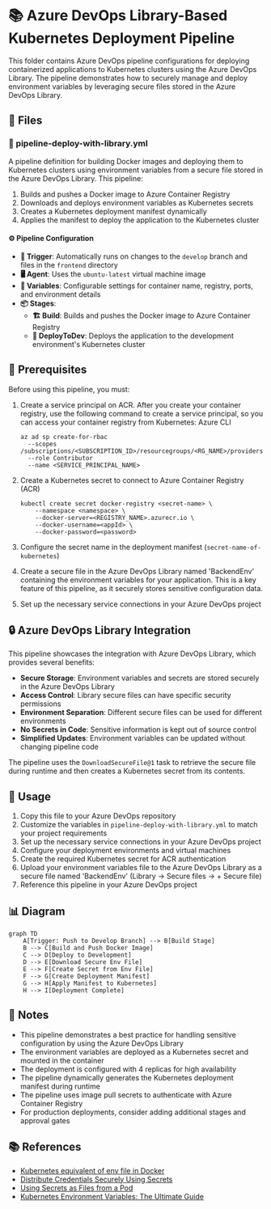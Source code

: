 # 📚 Azure DevOps Library-Based Kubernetes Deployment Pipeline

This folder contains Azure DevOps pipeline configurations for deploying containerized applications to Kubernetes clusters using the Azure DevOps Library. The pipeline demonstrates how to securely manage and deploy environment variables by leveraging secure files stored in the Azure DevOps Library.

## 📄 Files

### 🔄 pipeline-deploy-with-library.yml

A pipeline definition for building Docker images and deploying them to Kubernetes clusters using environment variables from a secure file stored in the Azure DevOps Library. This pipeline:

1. Builds and pushes a Docker image to Azure Container Registry
2. Downloads and deploys environment variables as Kubernetes secrets
3. Creates a Kubernetes deployment manifest dynamically
4. Applies the manifest to deploy the application to the Kubernetes cluster

#### ⚙️ Pipeline Configuration

- **🔄 Trigger**: Automatically runs on changes to the `develop` branch and files in the `frontend` directory
- **🖥️ Agent**: Uses the `ubuntu-latest` virtual machine image
- **🔧 Variables**: Configurable settings for container name, registry, ports, and environment details
- **📦 Stages**:
  - **🏗️ Build**: Builds and pushes the Docker image to Azure Container Registry
  - **🚀 DeployToDev**: Deploys the application to the development environment's Kubernetes cluster

## 🔐 Prerequisites

Before using this pipeline, you must:

1. Create a service principal on ACR.
   After you create your container registry, use the following command to create a service principal, so you can access your container registry from Kubernetes:
   Azure CLI
   ```
   az ad sp create-for-rbac
     --scopes /subscriptions/<SUBSCRIPTION_ID>/resourcegroups/<RG_NAME>/providers/Microsoft.ContainerRegistry/registries/<REGISTRY_NAME>
     --role Contributor
     --name <SERVICE_PRINCIPAL_NAME>
   ```

2. Create a Kubernetes secret to connect to Azure Container Registry (ACR)
   ```
   kubectl create secret docker-registry <secret-name> \
       --namespace <namespace> \
       --docker-server=<REGISTRY_NAME>.azurecr.io \
       --docker-username=<appId> \
       --docker-password=<password>
   ```

3. Configure the secret name in the deployment manifest (`secret-name-of-kubernetes`)

4. Create a secure file in the Azure DevOps Library named 'BackendEnv' containing the environment variables for your application. This is a key feature of this pipeline, as it securely stores sensitive configuration data.

5. Set up the necessary service connections in your Azure DevOps project

## 🔒 Azure DevOps Library Integration

This pipeline showcases the integration with Azure DevOps Library, which provides several benefits:

- **Secure Storage**: Environment variables and secrets are stored securely in the Azure DevOps Library
- **Access Control**: Library secure files can have specific security permissions
- **Environment Separation**: Different secure files can be used for different environments
- **No Secrets in Code**: Sensitive information is kept out of source control
- **Simplified Updates**: Environment variables can be updated without changing pipeline code

The pipeline uses the `DownloadSecureFile@1` task to retrieve the secure file during runtime and then creates a Kubernetes secret from its contents.

## 📝 Usage

1. Copy this file to your Azure DevOps repository
2. Customize the variables in `pipeline-deploy-with-library.yml` to match your project requirements
3. Set up the necessary service connections in your Azure DevOps project
4. Configure your deployment environments and virtual machines
5. Create the required Kubernetes secret for ACR authentication
6. Upload your environment variables file to the Azure DevOps Library as a secure file named 'BackendEnv' (Library → Secure files → + Secure file)
7. Reference this pipeline in your Azure DevOps project

## 📊 Diagram

```mermaid
graph TD
    A[Trigger: Push to Develop Branch] --> B[Build Stage]
    B --> C[Build and Push Docker Image]
    C --> D[Deploy to Development]
    D --> E[Download Secure Env File]
    E --> F[Create Secret from Env File]
    F --> G[Create Deployment Manifest]
    G --> H[Apply Manifest to Kubernetes]
    H --> I[Deployment Complete]
```

## 📌 Notes

- This pipeline demonstrates a best practice for handling sensitive configuration by using the Azure DevOps Library
- The environment variables are deployed as a Kubernetes secret and mounted in the container
- The deployment is configured with 4 replicas for high availability
- The pipeline dynamically generates the Kubernetes deployment manifest during runtime
- The pipeline uses image pull secrets to authenticate with Azure Container Registry
- For production deployments, consider adding additional stages and approval gates

## 📚 References

- [Kubernetes equivalent of env file in Docker](https://stackoverflow.com/questions/33478555/kubernetes-equivalent-of-env-file-in-docker)
- [Distribute Credentials Securely Using Secrets](https://kubernetes.io/docs/tasks/inject-data-application/distribute-credentials-secure/)
- [Using Secrets as Files from a Pod](https://kubernetes.io/docs/concepts/configuration/secret/#using-secrets-as-files-from-a-pod)
- [Kubernetes Environment Variables: The Ultimate Guide](https://spacelift.io/blog/kubernetes-environment-variables)
